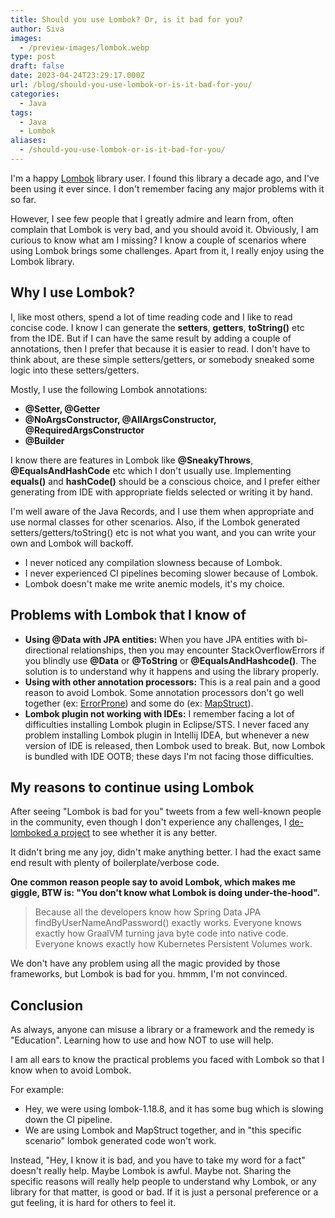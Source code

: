 ```yaml
---
title: Should you use Lombok? Or, is it bad for you?
author: Siva
images:
  - /preview-images/lombok.webp
type: post
draft: false
date: 2023-04-24T23:29:17.000Z
url: /blog/should-you-use-lombok-or-is-it-bad-for-you/
categories:
  - Java
tags:
  - Java
  - Lombok
aliases:
  - /should-you-use-lombok-or-is-it-bad-for-you/
---
```


I'm a happy [Lombok](https://projectlombok.org/) library user. I found this library a decade ago, and I've been using it ever since.
I don't remember facing any major problems with it so far.

However, I see few people that I greatly admire and learn from, often complain that Lombok is very bad, and you should avoid it.
Obviously, I am curious to know what am I missing? I know a couple of scenarios where using Lombok brings some challenges.
Apart from it, I really enjoy using the Lombok library.

<!--more-->


## Why I use Lombok?
I, like most others, spend a lot of time reading code and I like to read concise code.
I know I can generate the **setters**, **getters**, **toString()** etc from the IDE. 
But if I can have the same result by adding a couple of annotations, then I prefer that because it is easier to read.
I don't have to think about, are these simple setters/getters, or somebody sneaked some logic into these setters/getters.

Mostly, I use the following Lombok annotations:
* **@Setter, @Getter**
* **@NoArgsConstructor, @AllArgsConstructor, @RequiredArgsConstructor**
* **@Builder**

I know there are features in Lombok like **@SneakyThrows**, **@EqualsAndHashCode** etc which I don't usually use.
Implementing **equals()** and **hashCode()** should be a conscious choice, and I prefer either generating from IDE 
with appropriate fields selected or writing it by hand.

I'm well aware of the Java Records, and I use them when appropriate and use normal classes for other scenarios.
Also, if the Lombok generated setters/getters/toString() etc is not what you want, and you can write your own and Lombok will backoff.

* I never noticed any compilation slowness because of Lombok.
* I never experienced CI pipelines becoming slower because of Lombok.
* Lombok doesn't make me write anemic models, it's my choice.

## Problems with Lombok that I know of
* **Using @Data with JPA entities:** 
  When you have JPA entities with bi-directional relationships, then you may encounter StackOverflowErrors 
  if you blindly use **@Data** or **@ToString** or **@EqualsAndHashcode()**. 
  The solution is to understand why it happens and using the library properly.
* **Using with other annotation processors:** 
  This is a real pain and a good reason to avoid Lombok. Some annotation processors don't go well together (ex: [ErrorProne](https://errorprone.info/)) 
  and some do (ex: [MapStruct](https://mapstruct.org/)).
* **Lombok plugin not working with IDEs:** I remember facing a lot of difficulties installing Lombok plugin in Eclipse/STS. 
  I never faced any problem installing Lombok plugin in Intellij IDEA, but whenever a new version of IDE is released, 
  then Lombok used to break. But, now Lombok is bundled with IDE OOTB; these days I'm not facing those difficulties.  

## My reasons to continue using Lombok 
After seeing "Lombok is bad for you" tweets from a few well-known people in the community, 
even though I don't experience any challenges, I [de-lomboked a project](https://github.com/sivaprasadreddy/devzone/commit/f80ed9b634dbdae57aebd4df80bec970c01c5810) to see whether it is any better. 

It didn't bring me any joy, didn't make anything better. I had the exact same end result with plenty of boilerplate/verbose code.

**One common reason people say to avoid Lombok, which makes me giggle, BTW is: "You don't know what Lombok is doing under-the-hood".**

> Because all the developers know how Spring Data JPA findByUserNameAndPassword() exactly works.
> Everyone knows exactly how GraalVM turning java byte code into native code. Everyone knows exactly how Kubernetes Persistent Volumes work.

We don't have any problem using all the magic provided by those frameworks, but Lombok is bad for you. hmmm, I'm not convinced.

## Conclusion
As always, anyone can misuse a library or a framework and the remedy is "Education".
Learning how to use and how NOT to use will help.

I am all ears to know the practical problems you faced with Lombok so that I know when to avoid Lombok.

For example: 
* Hey, we were using lombok-1.18.8, and it has some bug which is slowing down the CI pipeline.
* We are using Lombok and MapStruct together, and in "this specific scenario" lombok generated code won't work.

Instead, "Hey, I know it is bad, and you have to take my word for a fact" doesn't really help.
Maybe Lombok is awful. Maybe not. 
Sharing the specific reasons will really help people to understand why Lombok, or any library for that matter, is good or bad.
If it is just a personal preference or a gut feeling, it is hard for others to feel it.
